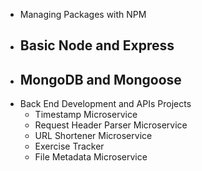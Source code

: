   - Managing Packages with NPM
  - Basic Node and Express
    -
  - MongoDB and Mongoose
    -
  - Back End Development and APIs Projects
    - Timestamp Microservice
    - Request Header Parser Microservice
    - URL Shortener Microservice
    - Exercise Tracker
    - File Metadata Microservice